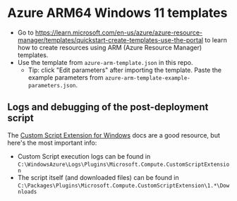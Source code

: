 # Azure ARM64 Windows 11 templates

- Go to https://learn.microsoft.com/en-us/azure/azure-resource-manager/templates/quickstart-create-templates-use-the-portal to learn how to create resources using ARM (Azure Resource Manager) templates.
- Use the template from `azure-arm-template.json` in this repo.
    - Tip: click "Edit parameters" after importing the template. Paste the example parameters from `azure-arm-template-example-parameters.json`.

## Logs and debugging of the post-deployment script

The [Custom Script Extension for Windows](https://learn.microsoft.com/en-us/azure/virtual-machines/extensions/custom-script-windows#troubleshoot-and-support) docs are a good resource, but here's the most important info:

- Custom Script execution logs can be found in `C:\WindowsAzure\Logs\Plugins\Microsoft.Compute.CustomScriptExtension`
- The script itself (and downloaded files) can be found in `C:\Packages\Plugins\Microsoft.Compute.CustomScriptExtension\1.*\Downloads`
